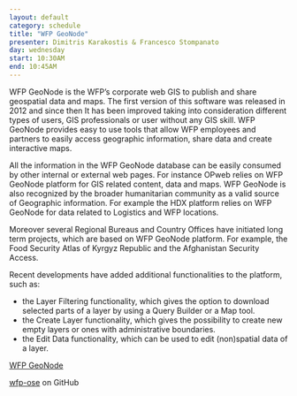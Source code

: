 ```yaml
---
layout: default
category: schedule
title: "WFP GeoNode"
presenter: Dimitris Karakostis & Francesco Stompanato
day: wednesday
start: 10:30AM
end: 10:45AM
---
```


WFP GeoNode is the WFP’s corporate web GIS to publish and share geospatial data and maps. The first version of this software was released in 2012 and since then It has been improved taking into consideration different types of users, GIS professionals or user without any GIS skill. WFP GeoNode provides easy to use tools that allow WFP employees and partners to easily access geographic information, share data and create interactive maps.

All the information in the WFP GeoNode database can be easily consumed by other internal or external web pages. For instance OPweb relies on WFP GeoNode platform for GIS related content, data and maps. WFP GeoNode is also recognized by the broader humanitarian community as a valid source of Geographic information. For example the HDX platform relies on WFP GeoNode for data related to Logistics and WFP locations.

Moreover several Regional Bureaus and Country Offices have initiated long term projects, which are based on WFP GeoNode platform. For example, the Food Security Atlas of Kyrgyz Republic and the Afghanistan Security Access.

Recent developments have added additional functionalities to the platform, such as:

* the Layer Filtering functionality, which gives the option to download selected parts of a layer by using a Query Builder or a Map tool.
* the Create Layer functionality, which gives the possibility to create new empty layers or ones with administrative boundaries.
* the Edit Data functionality, which can be used to edit (non)spatial data of a layer.

[WFP GeoNode](http://geonode.wfp.org/)

[wfp-ose](https://github.com/wfp-ose/) on GitHub
